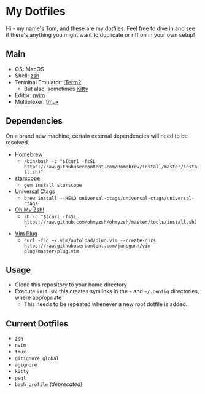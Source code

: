# My Dotfiles

Hi - my name's Tom, and these are my dotfiles. Feel free to dive in and see if there's anything you might want to duplicate or riff on in your own setup!

## Main

- OS: MacOS
- Shell: [zsh](https://en.wikipedia.org/wiki/Z_shell)
- Terminal Emulator: [iTerm2](https://www.iterm2.com/)
  - But also, sometimes [Kitty](https://sw.kovidgoyal.net/kitty/)
- Editor: [nvim](https://neovim.io/)
- Multiplexer: [tmux](https://github.com/tmux/tmux)

## Dependencies

On a brand new machine, certain external dependencies will need to be resolved.

- [Homebrew](https://brew.sh/)
  - `/bin/bash -c "$(curl -fsSL https://raw.githubusercontent.com/Homebrew/install/master/install.sh)"`
- [starscope](https://github.com/eapache/starscope)
  - `gem install starscope`
- [Universal Ctags](https://github.com/universal-ctags/homebrew-universal-ctags)
  - `brew install --HEAD universal-ctags/universal-ctags/universal-ctags`
- [Oh My Zsh!](https://ohmyz.sh/)
  - `sh -c "$(curl -fsSL https://raw.github.com/ohmyzsh/ohmyzsh/master/tools/install.sh)"`
- [Vim Plug](https://github.com/junegunn/vim-plug)
  - `curl -fLo ~/.vim/autoload/plug.vim --create-dirs https://raw.githubusercontent.com/junegunn/vim-plug/master/plug.vim`

## Usage

- Clone this repository to your home directory
- Execute `init.sh`: this creates symlinks in the `~` and `~/.config` directories, where appropriate
  - This needs to be repeated whenever a new root dotfile is added.

## Current Dotfiles
- `zsh`
- `nvim`
- `tmux`
- `gitignore_global`
- `agignore`
- `kitty`
- `psql`
- `bash_profile` _(deprecated)_
